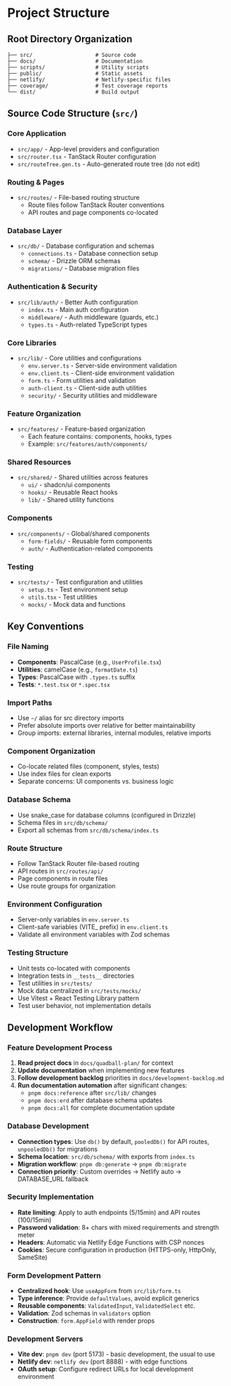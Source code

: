 # Project Structure

## Root Directory Organization

```
├── src/                    # Source code
├── docs/                   # Documentation
├── scripts/                # Utility scripts
├── public/                 # Static assets
├── netlify/                # Netlify-specific files
├── coverage/               # Test coverage reports
└── dist/                   # Build output
```

## Source Code Structure (`src/`)

### Core Application

- `src/app/` - App-level providers and configuration
- `src/router.tsx` - TanStack Router configuration
- `src/routeTree.gen.ts` - Auto-generated route tree (do not edit)

### Routing & Pages

- `src/routes/` - File-based routing structure
  - Route files follow TanStack Router conventions
  - API routes and page components co-located

### Database Layer

- `src/db/` - Database configuration and schemas
  - `connections.ts` - Database connection setup
  - `schema/` - Drizzle ORM schemas
  - `migrations/` - Database migration files

### Authentication & Security

- `src/lib/auth/` - Better Auth configuration
  - `index.ts` - Main auth configuration
  - `middleware/` - Auth middleware (guards, etc.)
  - `types.ts` - Auth-related TypeScript types

### Core Libraries

- `src/lib/` - Core utilities and configurations
  - `env.server.ts` - Server-side environment validation
  - `env.client.ts` - Client-side environment validation
  - `form.ts` - Form utilities and validation
  - `auth-client.ts` - Client-side auth utilities
  - `security/` - Security utilities and middleware

### Feature Organization

- `src/features/` - Feature-based organization
  - Each feature contains: components, hooks, types
  - Example: `src/features/auth/components/`

### Shared Resources

- `src/shared/` - Shared utilities across features
  - `ui/` - shadcn/ui components
  - `hooks/` - Reusable React hooks
  - `lib/` - Shared utility functions

### Components

- `src/components/` - Global/shared components
  - `form-fields/` - Reusable form components
  - `auth/` - Authentication-related components

### Testing

- `src/tests/` - Test configuration and utilities
  - `setup.ts` - Test environment setup
  - `utils.tsx` - Test utilities
  - `mocks/` - Mock data and functions

## Key Conventions

### File Naming

- **Components**: PascalCase (e.g., `UserProfile.tsx`)
- **Utilities**: camelCase (e.g., `formatDate.ts`)
- **Types**: PascalCase with `.types.ts` suffix
- **Tests**: `*.test.tsx` or `*.spec.tsx`

### Import Paths

- Use `~/` alias for src directory imports
- Prefer absolute imports over relative for better maintainability
- Group imports: external libraries, internal modules, relative imports

### Component Organization

- Co-locate related files (component, styles, tests)
- Use index files for clean exports
- Separate concerns: UI components vs. business logic

### Database Schema

- Use snake_case for database columns (configured in Drizzle)
- Schema files in `src/db/schema/`
- Export all schemas from `src/db/schema/index.ts`

### Route Structure

- Follow TanStack Router file-based routing
- API routes in `src/routes/api/`
- Page components in route files
- Use route groups for organization

### Environment Configuration

- Server-only variables in `env.server.ts`
- Client-safe variables (VITE\_ prefix) in `env.client.ts`
- Validate all environment variables with Zod schemas

### Testing Structure

- Unit tests co-located with components
- Integration tests in `__tests__` directories
- Test utilities in `src/tests/`
- Mock data centralized in `src/tests/mocks/`
- Use Vitest + React Testing Library pattern
- Test user behavior, not implementation details

## Development Workflow

### Feature Development Process

1. **Read project docs** in `docs/quadball-plan/` for context
2. **Update documentation** when implementing new features
3. **Follow development backlog** priorities in `docs/development-backlog.md`
4. **Run documentation automation** after significant changes:
   - `pnpm docs:reference` after `src/lib/` changes
   - `pnpm docs:erd` after database schema updates
   - `pnpm docs:all` for complete documentation update

### Database Development

- **Connection types**: Use `db()` by default, `pooledDb()` for API routes, `unpooledDb()` for migrations
- **Schema location**: `src/db/schema/` with exports from `index.ts`
- **Migration workflow**: `pnpm db:generate` → `pnpm db:migrate`
- **Connection priority**: Custom overrides → Netlify auto → DATABASE_URL fallback

### Security Implementation

- **Rate limiting**: Apply to auth endpoints (5/15min) and API routes (100/15min)
- **Password validation**: 8+ chars with mixed requirements and strength meter
- **Headers**: Automatic via Netlify Edge Functions with CSP nonces
- **Cookies**: Secure configuration in production (HTTPS-only, HttpOnly, SameSite)

### Form Development Pattern

- **Centralized hook**: Use `useAppForm` from `src/lib/form.ts`
- **Type inference**: Provide `defaultValues`, avoid explicit generics
- **Reusable components**: `ValidatedInput`, `ValidatedSelect` etc.
- **Validation**: Zod schemas in `validators` option
- **Construction**: `form.AppField` with render props

### Development Servers

- **Vite dev**: `pnpm dev` (port 5173) - basic development, the usual to use
- **Netlify dev**: `netlify dev` (port 8888) - with edge functions
- **OAuth setup**: Configure redirect URLs for local development environment
